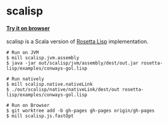 scalisp
=======

#### [Try it on browser](https://yubrot.github.io/scalisp/)

scalisp is a Scala version of [Rosetta Lisp](https://github.com/yubrot/rosetta-lisp) implementation.

    # Run on JVM
    $ mill scalisp.jvm.assembly
    $ java -jar out/scalisp/jvm/assembly/dest/out.jar rosetta-lisp/examples/conways-gol.lisp

    # Run natively
    $ mill scalisp.native.nativeLink
    $ ./out/scalisp/native/nativeLink/dest/out rosetta-lisp/examples/conways-gol.lisp

    # Run on Browser
    $ git worktree add -b gh-pages gh-pages origin/gh-pages
    $ mill scalisp.js.fastOpt

